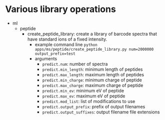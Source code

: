 # Various library operations

- ml
  - peptide
    - create_peptide_library: create a library of barcode spectra that have standard ions of a fixed intensity.
      - example command line `python apps/ms/peptide/create_peptide_library.py num=2000000 output_prefix=test`
      - arguments
        - `predict.num`: number of spectra
        - `predict.min_length`: minimum length of peptides
        - `predict.max_length`: maximum length of peptides
        - `predict.min_charge`: minimum charge of peptide
        - `predict.max_charge`: maximum charge of peptide
        - `predict.min_ev`: minimum eV of peptide
        - `predict.max_ev`: maximum eV of peptide
        - `predict.mod_list`: list of modifications to use
        - `predict.output_prefix`: prefix of output filenames
        - `predict.output_suffixes`: output filename file extensions
